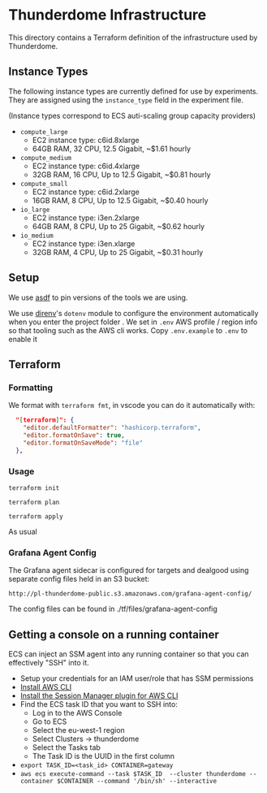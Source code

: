 # Thunderdome Infrastructure

This directory contains a Terraform definition of the infrastructure used by Thunderdome.

## Instance Types

The following instance types are currently defined for use by experiments. 
They are assigned using the `instance_type` field in the experiment file.

(Instance types correspond to ECS auti-scaling group capacity providers)

 - `compute_large`
   - EC2 instance type: c6id.8xlarge
   - 64GB RAM, 32 CPU, 12.5 Gigabit, ~$1.61 hourly
 - `compute_medium`
   - EC2 instance type: c6id.4xlarge
   - 32GB RAM, 16 CPU, Up to 12.5 Gigabit, ~$0.81 hourly
 - `compute_small`
   - EC2 instance type: c6id.2xlarge
   - 16GB RAM, 8 CPU, Up to 12.5 Gigabit, ~$0.40 hourly
 - `io_large`
   - EC2 instance type: i3en.2xlarge
   - 64GB RAM, 8 CPU, Up to 25 Gigabit, ~$0.62 hourly
 - `io_medium`
   - EC2 instance type: i3en.xlarge
   - 32GB RAM, 4 CPU, Up to 25 Gigabit, ~$0.31 hourly

## Setup

We use [asdf](https://asdf-vm.com/) to pin versions of the tools we are using. 

We use [direnv](https://direnv.net/)'s `dotenv` module to configure the
environment automatically when you enter the project folder . We set in `.env`
AWS profile / region info so that tooling such as the AWS cli works. Copy
`.env.example` to `.env` to enable it

## Terraform

### Formatting 

We format with `terraform fmt`, in vscode you can do it automatically with:

```json
  "[terraform]": {
    "editor.defaultFormatter": "hashicorp.terraform",
    "editor.formatOnSave": true,
    "editor.formatOnSaveMode": "file"
  },
```

### Usage

```
terraform init
```

```
terraform plan
```

```
terraform apply
```

As usual


### Grafana Agent Config

The Grafana agent sidecar is configured for targets and dealgood using separate config files held in an S3 bucket:

	http://pl-thunderdome-public.s3.amazonaws.com/grafana-agent-config/

The config files can be found in ./tf/files/grafana-agent-config


## Getting a console on a running container

ECS can inject an SSM agent into any running container so that you can
effectively "SSH" into it.

* Setup your credentials for an IAM user/role that has SSM permissions
* [Install AWS CLI](https://docs.aws.amazon.com/cli/latest/userguide/getting-started-install.html)
* [Install the Session Manager plugin for AWS CLI](https://docs.aws.amazon.com/systems-manager/latest/userguide/session-manager-working-with-install-plugin.html)
* Find the ECS task ID that you want to SSH into:
  - Log in to the AWS Console
  - Go to ECS
  - Select the eu-west-1 region
  - Select Clusters -> thunderdome
  - Select the Tasks tab
  - The Task ID is the UUID in the first column
* `export TASK_ID=<task_id> CONTAINER=gateway`
* `aws ecs execute-command --task $TASK_ID  --cluster thunderdome --container $CONTAINER --command '/bin/sh' --interactive`
